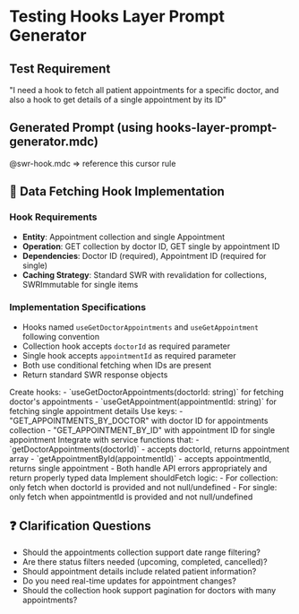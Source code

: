 # Testing Hooks Layer Prompt Generator

## Test Requirement

"I need a hook to fetch all patient appointments for a specific doctor, and also a hook to get details of a single appointment by its ID"

## Generated Prompt (using hooks-layer-prompt-generator.mdc)

@swr-hook.mdc => reference this cursor rule

## 🔗 Data Fetching Hook Implementation

### Hook Requirements

- **Entity**: Appointment collection and single Appointment
- **Operation**: GET collection by doctor ID, GET single by appointment ID
- **Dependencies**: Doctor ID (required), Appointment ID (required for single)
- **Caching Strategy**: Standard SWR with revalidation for collections, SWRImmutable for single items

### Implementation Specifications

- Hooks named `useGetDoctorAppointments` and `useGetAppointment` following convention
- Collection hook accepts `doctorId` as required parameter
- Single hook accepts `appointmentId` as required parameter
- Both use conditional fetching when IDs are present
- Return standard SWR response objects

<hook-signature>
Create hooks:
- `useGetDoctorAppointments(doctorId: string)` for fetching doctor's appointments
- `useGetAppointment(appointmentId: string)` for fetching single appointment details
</hook-signature>

<swr-key>
Use keys:
- "GET_APPOINTMENTS_BY_DOCTOR" with doctor ID for appointments collection
- "GET_APPOINTMENT_BY_ID" with appointment ID for single appointment
</swr-key>

<fetcher-integration>
Integrate with service functions that:
- `getDoctorAppointments(doctorId)` - accepts doctorId, returns appointment array
- `getAppointmentById(appointmentId)` - accepts appointmentId, returns single appointment
- Both handle API errors appropriately and return properly typed data
</fetcher-integration>

<conditional-logic>
Implement shouldFetch logic:
- For collection: only fetch when doctorId is provided and not null/undefined
- For single: only fetch when appointmentId is provided and not null/undefined
</conditional-logic>

## ❓ Clarification Questions

- Should the appointments collection support date range filtering?
- Are there status filters needed (upcoming, completed, cancelled)?
- Should appointment details include related patient information?
- Do you need real-time updates for appointment changes?
- Should the collection hook support pagination for doctors with many appointments?
